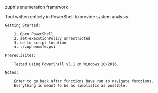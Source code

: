 zuph's enumeration framework

Tool written entirely in PowerShell to provide system analysis.

	Getting Started:

		1. Open PowerShell
		2. set-executionPolicy unrestricted
		3. cd to script location
		4. ./zuphenumfw.ps1

	Prerequisites:

		Tested using PowerShell v5.1 on Windows 10/2016.

	Notes:
	
		Enter to go back after functions have run to navigate functions.
		Everything is meant to be as simplistic as possible.
